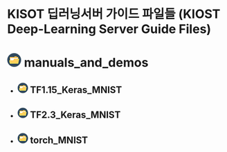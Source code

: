 # KISOT 딥러닝서버 가이드 파일들 (KIOST Deep-Learning Server Guide Files)


# ![folder](./manuals_and_demos/folder.png)&nbsp;manuals_and_demos
- ## ![folder](./manuals_and_demos/sfolder.png)&nbsp;TF1.15_Keras_MNIST
- ## ![folder](./manuals_and_demos/sfolder.png)&nbsp;TF2.3_Keras_MNIST
- ## ![folder](./manuals_and_demos/sfolder.png)&nbsp;torch_MNIST
